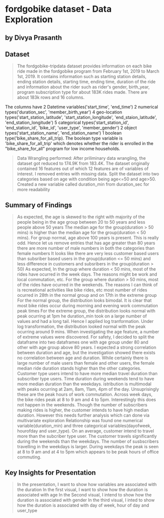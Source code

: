 # fordgobike dataset - Data Exploration
## by Divya Prasanth


## Dataset

> The fordgobike-tripdata dataset provides information on each bike ride made in the fordgobike program from February 1st, 2019 to March 1st, 2019. 
It contains information such as starting station details, ending station details, starting time, ending time, 
duration of the ride and information about the rider such as rider's gender, birth_year, program subscription type for about 183K rides made. 
There are about 183k rows and 16 columns.

The columns have 2 Datetime variables('start_time', 'end_time')
2 numerical types('duration_sec', 'member_birth_year')
4 geo-location types('start_station_latitude', 'start_station_longitude', 'end_staion_latitude', 'end_station_longitude')
5 categorical types('start_station_id', 'end_station_id', 'bike_id', 'user_type', 'member_gender')
2 object types('start_station_name', 'end_station_name')
1 boolean type('bike_share_for_all_trip). The boolean type variable is 'bike_share_for_all_trip' which denotes whether the rider is enrolled in the "bike_share_for_all" program for low income households.

>Data Wrangling performed:
After priliminary data wrangling, the dataset got reduced to 174.9K from 183.4K. The dataset originally contained 16 features out of which 12 features are of variables of interest.
I removed entries with missing data. Split the dataset into two categories based on age with condition being age<=50 and age>50.
Created a new variable called duration_min from duration_sec for more readability


## Summary of Findings

> As expected, the age is skewed to the right with majority of the people being in the age group between 20 to 50 years and less people above 50 years
> The median age for the group(duration > 50 mins) is higher than the median age for the group(duration < 50 mins).
For group normal, age above 100 years is present. This is really odd. Hence let us remove entries that has age greater than 80 years
> there are more number of male numbers in both the categories than female numbers
> It looks like there are very less customer based users than subsriber based users in the group(duration <= 50 mins) and less difference in customers and subsribers in the group(duration > 50)
> As expected, In the group where duration < 50 mins, most of the rides have ocurred in the week days. The reasons might be work and local commutation, etc. For the group where duration > 50 mins, most of the rides have ocurred in the weekends. The reasons I can think of is recreational activities like bike rides, etc
> most number of rides ocurred in 28th in the normal group and on 17th in the extreme group
> For the normal group, the distribution looks bimodal. It is clear that most bike rides occur during morning and evening work commutation peak times
For the extreme group, the distribution looks normal with peak ocurring at 1pm
> he duration_min took on a large number of values and had a long tail. Hence I applied log tranformation. Under log transformation, the distribution looked normal with the peak ocurring around 9 mins.
> When investigating the age feature, a number of extreme values were discovered. For safety, I decided to split the dataframe into two dataframes one with age group under 80 and other with age group above 80 years.
> I expected a strong correlation between duration and age, but the investigation showed there exists no correlation between age and duration. While certainly there is large number of male users than female and other users, the female median ride duration stands higher than the other categories. Customer type users intend to have more median travel duration than subscriber type users. Time duration during weekends tend to have more median duration than the weekdays. istribution is multimodal with peaks ocurring at 2am, 8am, 11am, 4pm of the day. Unsuprisingly these are the peak hours of work commutation.
> Across week days, the bike rides peak at 8 to 9 am and 4 to 5pm. Interestingly this does not happen in the weekends. Though the number of subscribers making rides is higher, the customer intends to have high median duration. However this needs further analysis which can done via multivariate exploration
> Relationship was found one numerical variable(duration_min) and three categorical variables(dayofweek, hourofday and user_type). On an average, customer intend to travel more than the subcriber type user. The customer travels significantly during the weekends than the weekdays. The number of susbscribers travelling in the weekdays is larger. During weekdays the peak is seen at 8 to 9 am and at 4 to 5pm which appears to be peak hours of office commuting.


## Key Insights for Presentation

> In the presentation, I want to show how variables are associated with the duration
> In the first visual, I want to show how the duration is associated with age
> In the Second visual, I intend to show how the duration is associated with gender
> In the third visual, I inted to show how the duration is associated with day of week, hour of day and user_type